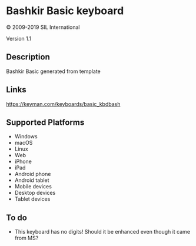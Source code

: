 Bashkir Basic keyboard
==============

© 2009-2019 SIL International

Version 1.1

Description
-----------

Bashkir Basic generated from template

Links
-----
https://keyman.com/keyboards/basic_kbdbash

Supported Platforms
-------------------
 * Windows
 * macOS
 * Linux
 * Web
 * iPhone
 * iPad
 * Android phone
 * Android tablet
 * Mobile devices
 * Desktop devices
 * Tablet devices

To do
-----
* This keyboard has no digits! Should it be enhanced even though it came from MS?